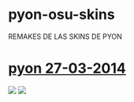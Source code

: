 # pyon-osu-skins
REMAKES DE LAS SKINS DE PYON

# [pyon 27-03-2014](https://cdn.discordapp.com/attachments/788633035532271647/910268635816296528/pyon_27-03-2014.osk)
![](https://cdn.discordapp.com/attachments/788623051477614604/910268755588816966/A83dmfFWjMaWAAAAAElFTkSuQmCC.png)
![](https://cdn.discordapp.com/attachments/788623051477614604/910269041799741450/unknown.png)
![]()
